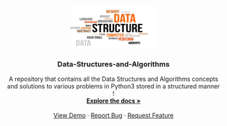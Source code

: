 <a name="readme-top"></a>

<!-- PROJECT LOGO -->
<br />
<div align="center">
  <a href="https://github.com/ankitguptamdp/Data-Structures-and-Algorithms">
    <img src="Resources/Images/Data-Structures-and-Algorithms.jpg" alt="Logo" width="200" height="100">
  </a>

  <h3 align="center">Data-Structures-and-Algorithms</h3>

  <p align="center">
    A repository that contains all the Data Structures and Algorithms concepts and solutions to various problems in Python3 stored in a structured manner !
    <br />
    <a href="https://github.com/ankitguptamdp/Data-Structures-and-Algorithms"><strong>Explore the docs »</strong></a>
    <br />
    <br />
    <a href="https://github.com/ankitguptamdp/Data-Structures-and-Algorithms">View Demo</a>
    ·
    <a href="https://github.com/ankitguptamdp/Data-Structures-and-Algorithms">Report Bug</a>
    ·
    <a href="https://github.com/ankitguptamdp/Data-Structures-and-Algorithms">Request Feature</a>
  </p>
</div>